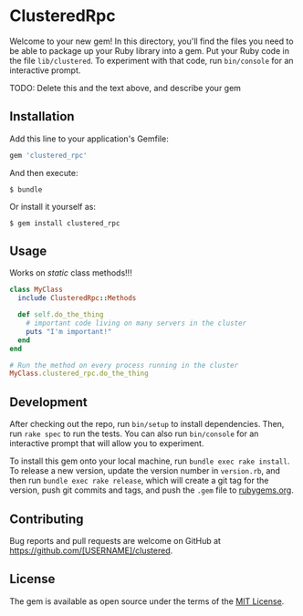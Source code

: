 # ClusteredRpc

Welcome to your new gem! In this directory, you'll find the files you need to be able to package up your Ruby library into a gem. Put your Ruby code in the file `lib/clustered`. To experiment with that code, run `bin/console` for an interactive prompt.

TODO: Delete this and the text above, and describe your gem

## Installation

Add this line to your application's Gemfile:

```ruby
gem 'clustered_rpc'
```

And then execute:

    $ bundle

Or install it yourself as:

    $ gem install clustered_rpc

## Usage

Works on *static* class methods!!!

```ruby
class MyClass
  include ClusteredRpc::Methods

  def self.do_the_thing
    # important code living on many servers in the cluster
    puts "I'm important!"
  end
end

# Run the method on every process running in the cluster
MyClass.clustered_rpc.do_the_thing
```

## Development

After checking out the repo, run `bin/setup` to install dependencies. Then, run `rake spec` to run the tests. You can also run `bin/console` for an interactive prompt that will allow you to experiment.

To install this gem onto your local machine, run `bundle exec rake install`. To release a new version, update the version number in `version.rb`, and then run `bundle exec rake release`, which will create a git tag for the version, push git commits and tags, and push the `.gem` file to [rubygems.org](https://rubygems.org).

## Contributing

Bug reports and pull requests are welcome on GitHub at https://github.com/[USERNAME]/clustered.

## License

The gem is available as open source under the terms of the [MIT License](https://opensource.org/licenses/MIT).
